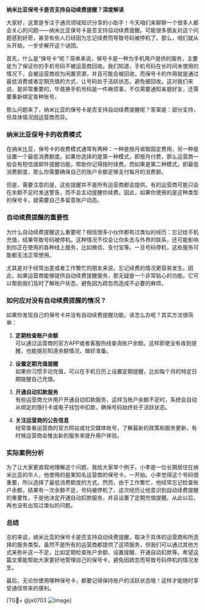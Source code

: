 **纳米比亚保号卡是否支持自动续费提醒？深度解读**

大家好，这里是专注于通讯领域知识分享的小助手！今天咱们来聊聊一个很多人都会关心的问题——纳米比亚保号卡是否支持自动续费提醒。可能很多朋友对这个问题感到好奇，甚至有些人已经因为忘记续费而导致号码被停机了。那么，咱们就从头开始，一步步解开这个谜团。

首先，什么是“保号卡”呢？简单来说，保号卡是一种为手机用户提供的服务，主要是为了保证你的手机号码不被运营商回收。我们知道，手机号码在长时间未使用的情况下，会被运营商视为闲置资源，并且可能会被回收。而保号卡的作用就是通过最低消费或者定期充值的方式，让号码处于活跃状态，避免被回收。这对我们来说，是非常重要的，毕竟换手机号码是一件麻烦事，不仅需要通知亲朋好友，还需要重新绑定各种账号。

那么问题来了，纳米比亚的保号卡是否支持自动续费提醒呢？答案是：部分支持，但具体情况因运营商而异。

### 纳米比亚保号卡的收费模式

在纳米比亚，保号卡的收费模式通常有两种：一种是按月收取固定费用，另一种是设置一个最低消费额度。如果你选择的是第一种模式，即按月付费，那么运营商一般会有短信或邮件提醒功能，帮助你记得按时续费。而如果是第二种模式，即最低消费额度，那么你需要确保自己的账户余额足够支付每月的消费额。

但是，需要注意的是，这些提醒并不是所有运营商都会提供。有的运营商可能只会在余额不足时发送警告，而不会主动提醒你续费。因此，如果你使用的是这种类型的保号卡，就需要自己多留意账户动态。

### 自动续费提醒的重要性

为什么自动续费提醒这么重要呢？相信很多小伙伴都有过类似的经历：忘记给手机充值，结果导致号码被停机。这种情况不仅会让你失去与外界的联系，还可能影响到你正在使用的各种线上服务，比如微信、支付宝等。一旦号码停机，这些服务可能都无法正常使用。

尤其是对于经常出差或者工作繁忙的朋友来说，忘记续费的情况更容易发生。因此，如果运营商能够提供自动续费提醒服务，那无疑是一个非常贴心的功能。它可以帮助我们及时了解账户状态，避免因为疏忽而造成不必要的麻烦。

### 如何应对没有自动续费提醒的情况？

如果你发现自己的保号卡并没有自动续费提醒功能，该怎么办呢？其实方法很简单：

1. **定期检查账户余额**  
   可以通过运营商的官方APP或者客服热线查询账户余额。这样即使没有收到提醒，也能提前知道余额情况，做好准备。

2. **设置定期充值提醒**  
   如果你习惯手动充值，可以在手机日历上设置定期提醒，比如每个月的特定日期提醒自己充值。

3. **开通自动扣款服务**  
   有些运营商允许用户开通自动扣款服务，这样当账户余额不足时，系统会自动从绑定的银行卡或电子钱包中扣款，确保号码始终处于活跃状态。

4. **关注运营商的公告信息**  
   经常查看运营商的官方网站或社交媒体账号，了解最新的政策和服务更新，有时候运营商会推出新的服务来提升用户体验。

### 实际案例分析

为了让大家更直观地理解这个问题，我给大家举个例子。小李是一位长期居住在纳米比亚的华人，他使用的是某知名运营商的保号卡。一开始，小李觉得这个号码很重要，所以选择了最低消费额度的方式。然而，由于工作繁忙，他经常忘记检查账户余额，结果有一次余额不足，号码被停机了。这次经历让他意识到自动续费提醒的重要性，于是他决定开通自动扣款服务，并且设置了定期充值提醒。从此以后，再也没有出现过类似的问题。

### 总结

总的来说，纳米比亚的保号卡是否支持自动续费提醒，取决于具体的运营商和所选择的服务类型。虽然不是所有的运营商都提供了这项服务，但我们可以通过其他方式来弥补这一不足，比如定期检查账户余额、设置提醒、开通自动扣款等。希望这篇文章能帮助大家更好地管理自己的保号卡，避免因疏忽而导致号码停机的情况发生。

最后，无论你使用哪种保号卡，都要记得保持账户的活跃状态哦！这样才能随时享受通信带来的便利。

[TG💪+ @jx0703 ![Image](https://github.com/user-attachments/assets/dbca1d08-cadb-493c-b0ec-ad6f7a83f270)]